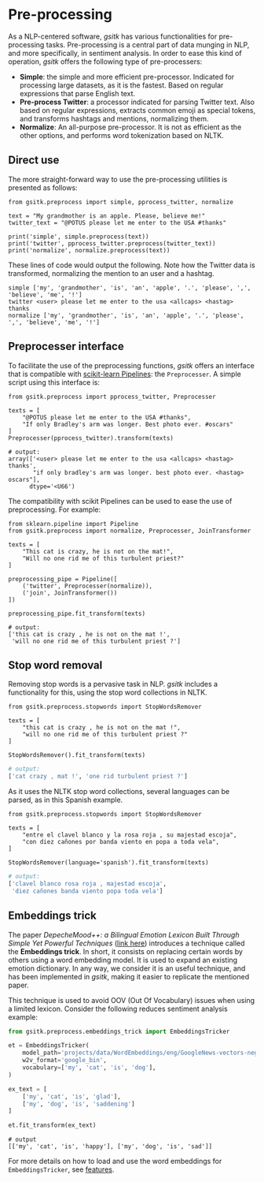 # Pre-processing

As a NLP-centered software, _gsitk_ has various functionalities for pre-processing tasks.
Pre-processing is a central part of data munging in NLP, and more specifically, in sentiment analysis.
In order to ease this kind of operation, _gsitk_ offers the following type of pre-processers:

* **Simple**: the simple and more efficient pre-processor. Indicated for processing large datasets, as it is the fastest. Based on regular expressions that parse English text.
* **Pre-process Twitter**: a processor indicated for parsing Twitter text. Also based on regular expressions, extracts common emoji as special tokens, and transforms hashtags and mentions, normalizing them.
* **Normalize**: An all-purpose pre-processor. It is not as efficient as the other options, and performs word tokenization based on NLTK.

## Direct use

The more straight-forward way to use the pre-processing utilities is presented as follows:

```python3
from gsitk.preprocess import simple, pprocess_twitter, normalize

text = "My grandmother is an apple. Please, believe me!"
twitter_text = "@POTUS please let me enter to the USA #thanks"

print('simple', simple.preprocess(text))
print('twitter', pprocess_twitter.preprocess(twitter_text))
print('normalize', normalize.preprocess(text))
```

These lines of code would output the following. Note how the Twitter data is transformed, normalizing the mention to an user and a hashtag.

```
simple ['my', 'grandmother', 'is', 'an', 'apple', '.', 'please', ',', 'believe', 'me', '!']
twitter <user> please let me enter to the usa <allcaps> <hastag> thanks
normalize ['my', 'grandmother', 'is', 'an', 'apple', '.', 'please', ',', 'believe', 'me', '!']
```

## Preprocesser interface

To facilitate the use of the preprocessing functions, _gsitk_ offers an interface that is compatible with [scikit-learn Pipelines](https://scikit-learn.org/stable/modules/compose.html): the `Preprocesser`.
A simple script using this interface is:

```python3
from gsitk.preprocess import pprocess_twitter, Preprocesser

texts = [
    "@POTUS please let me enter to the USA #thanks",
    "If only Bradley's arm was longer. Best photo ever. #oscars"
]
Preprocesser(pprocess_twitter).transform(texts)
```

```
# output:
array(['<user> please let me enter to the usa <allcaps> <hastag> thanks',
       "if only bradley's arm was longer. best photo ever. <hastag> oscars"],
      dtype='<U66')
```

The compatibility with scikit Pipelines can be used to ease the use of preprocessing.
For example:

```python3
from sklearn.pipeline import Pipeline
from gsitk.preprocess import normalize, Preprocesser, JoinTransformer

texts = [
    "This cat is crazy, he is not on the mat!",
    "Will no one rid me of this turbulent priest?"
]

preprocessing_pipe = Pipeline([
    ('twitter', Preprocesser(normalize)),
    ('join', JoinTransformer())
])

preprocessing_pipe.fit_transform(texts)
```

```
# output:
['this cat is crazy , he is not on the mat !',
 'will no one rid me of this turbulent priest ?']
```


## Stop word removal

Removing stop words is a pervasive task in NLP.
_gsitk_ includes a functionality for this, using the stop word collections in NLTK.

```python3
from gsitk.preprocess.stopwords import StopWordsRemover

texts = [
    "this cat is crazy , he is not on the mat !",
    "will no one rid me of this turbulent priest ?"
]

StopWordsRemover().fit_transform(texts)
```

```python
# output:
['cat crazy , mat !', 'one rid turbulent priest ?']
```

As it uses the NLTK stop word collections, several languages can be parsed, as in this Spanish example.

```python3
from gsitk.preprocess.stopwords import StopWordsRemover

texts = [
    "entre el clavel blanco y la rosa roja , su majestad escoja",
    "con diez cañones por banda viento en popa a toda vela",
]

StopWordsRemover(language='spanish').fit_transform(texts)
```

```python
# output:
['clavel blanco rosa roja , majestad escoja',
 'diez cañones banda viento popa toda vela']
```

## Embeddings trick

The paper _DepecheMood++: a Bilingual Emotion Lexicon Built Through Simple Yet Powerful Techniques_ ([link here](https://doi.org/10.1109/TAFFC.2019.2934444)) introduces a technique called the **Embeddings trick**.
In short, it consists on replacing certain words by others using a word embedding model.
It is used to expand an existing emotion dictionary.
In any way, we consider it is an useful technique, and has been implemented in _gsitk_, making it easier to replicate the mentioned paper.

This technique is used to avoid OOV (Out Of Vocabulary) issues when using a limited lexicon.
Consider the following reduces sentiment analysis example:

```python
from gsitk.preprocess.embeddings_trick import EmbeddingsTricker

et = EmbeddingsTricker(
    model_path='projects/data/WordEmbeddings/eng/GoogleNews-vectors-negative300.bin',
    w2v_format='google_bin',
    vocabulary=['my', 'cat', 'is', 'dog'],
)

ex_text = [
    ['my', 'cat', 'is', 'glad'],
    ['my', 'dog', 'is', 'saddening']
]

et.fit_transform(ex_text)
```

```
# output
[['my', 'cat', 'is', 'happy'], ['my', 'dog', 'is', 'sad']]
```

For more details on how to load and use the word embeddings for `EmbeddingsTricker`, see [features](features.md#word2vecfeatures).

